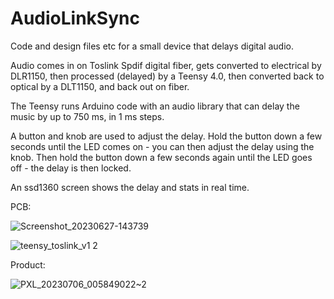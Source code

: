 
# AudioLinkSync
Code and design files etc for a small device that delays digital audio.

Audio comes in on Toslink Spdif digital fiber, gets converted to electrical by DLR1150, then processed (delayed)
by a Teensy 4.0, then converted back to optical by a DLT1150, and back out on fiber.

The Teensy runs Arduino code with an audio library that can delay the music by up to 750 ms, in 1 ms steps.

A button and knob are used to adjust the delay. Hold the button down a few seconds until the LED comes on - you can then adjust the delay using the knob. Then hold the button down a few seconds again until the LED goes off - the delay is then locked.

An ssd1360 screen shows the delay and stats in real time.

PCB:

![Screenshot_20230627-143739](https://github.com/drandyhaas/AudioLinkSync/assets/13686048/cc174014-3fa5-45bc-a1f0-77dc1720f8c1)


![teensy_toslink_v1 2](https://github.com/drandyhaas/AudioLinkSync/assets/13686048/8b2f0c58-a93f-4113-b62e-3a8bb50ae1ae)


Product:

![PXL_20230706_005849022~2](https://github.com/drandyhaas/AudioLinkSync/assets/13686048/256f95ee-8c1b-4877-980d-8ba2e631c779)

